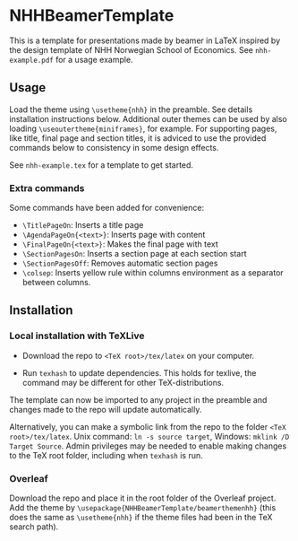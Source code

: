 # NHHBeamerTemplate

This is a template for presentations made by beamer in LaTeX inspired by the design template of NHH Norwegian School of Economics. See `nhh-example.pdf` for a usage example.

## Usage

Load the theme using `\usetheme{nhh}` in the preamble. See details installation instructions below. Additional outer themes can be used by also loading `\useoutertheme{miniframes}`, for example. For supporting pages, like title, final page and section titles, it is adviced to use the provided commands below to consistency in some design effects. 

See `nhh-example.tex` for a template to get started.

### Extra commands

Some commands have been added for convenience:

- `\TitlePageOn`: Inserts a title page
- `\AgendaPageOn{<text>}`: Inserts page with content
- `\FinalPageOn{<text>}`: Makes the final page with text
- `\SectionPagesOn`: Inserts a section page at each section start
- `\SectionPagesOff`: Removes automatic section pages
- `\colsep`: Inserts yellow rule within columns environment as a separator between columns.

## Installation

### Local installation with TeXLive

- Download the repo to `<TeX root>/tex/latex` on your computer.

- Run `texhash` to update dependencies. This holds for texlive, the command may be different for other TeX-distributions.

The template can now be imported to any project in the preamble and changes made to the repo will update automatically.

Alternatively, you can make a symbolic link from the repo to the folder `<TeX root>/tex/latex`. Unix command: `ln -s source target`, Windows:  `mklink /D Target Source`. Admin privileges may be needed to enable making changes to the TeX root folder, including when `texhash` is run.

### Overleaf

Download the repo and place it in the root folder of the Overleaf project. Add the theme by `\usepackage{NHHBeamerTemplate/beamerthemenhh}` (this does the same as `\usetheme{nhh}` if the theme files had been in the TeX search path).
